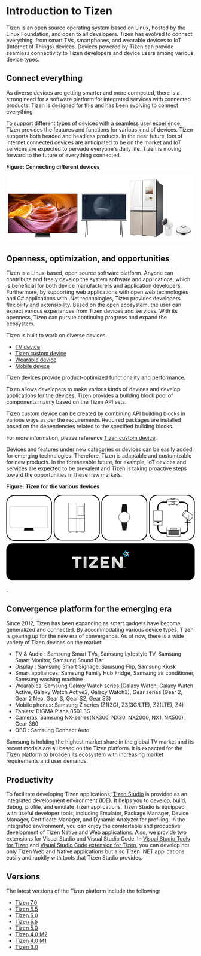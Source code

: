 # Introduction to Tizen

Tizen is an open source operating system based on Linux, hosted by the Linux Foundation, and open to all developers.  Tizen has evolved to connect everything, from smart TVs, smartphones, and wearable devices to IoT (Internet of Things) devices. Devices powered by Tizen can provide seamless connectivity to Tizen developers and device users among various device types.


## Connect everything

As diverse devices are getting smarter and more connected, there is a strong need for a software platform for integrated services with connected products. Tizen is designed for this and has been evolving to connect everything.

To support different types of devices with a seamless user experience, Tizen provides the features and functions for various kind of devices. Tizen supports both headed and headless products. In the near future, lots of internet connected devices are anticipated to be on the market and IoT services are expected to pervade everyone's daily life. Tizen is moving forward to the future of everything connected.

**Figure: Connecting different devices**

![Connecting different devices](media/about_tizen_1_new.png)

## Openness, optimization, and opportunities

Tizen is a Linux-based, open source software platform. Anyone can contribute and freely develop the system software and applications, which is beneficial for both device manufacturers and application developers. Furthermore, by supporting web applications with open web technologies and C# applications with .Net technologies, Tizen provides developers flexibility and extensibility. Based on the open ecosystem, the user can expect various experiences from Tizen devices and services. With its openness, Tizen can pursue continuing progress and expand the ecosystem.

Tizen is built to work on diverse devices.

- [TV device](profiles/tv.md)
- [Tizen custom device](profiles/tizen_custom.md)
- [Wearable device](profiles/wearable.md)
- [Mobile device](profiles/mobile.md)

Tizen devices provide product-optimized functionality and performance.

Tizen allows developers to make various kinds of devices and develop applications for the devices.
Tizen provides a building block pool of components mainly based on the Tizen API sets.

Tizen custom device can be created by combining API building blocks in various ways as per the requirements. Required packages are installed based on the dependencies related to the specified building blocks.

For more information, please reference [Tizen custom device](profiles/iot.md).

Devices and features under new categories or devices can be easily added for emerging technologies. Therefore, Tizen is adaptable and customizable for new products. In the foreseeable future, for example, IoT devices and services are expected to be prevalent and Tizen is taking proactive steps toward the opportunities in these new markets.

**Figure: Tizen for the various devices**

![Tizen for various devices](media/about_tizen_2_new1.png)

.
## Convergence platform for the emerging era

Since 2012, Tizen has been expanding as smart gadgets have become generalized and connected. By accommodating various device types, Tizen is gearing up for the new era of convergence. As of now, there is a wide variety of Tizen devices on the market:

- TV & Audio : Samsung Smart TVs, Samsung Lyfestyle TV, Samsung Smart Monitor, Samsung Sound Bar
- Display : Samsung Smart Signage, Samsung Flip, Samsung Kiosk
- Smart appliances: Samsung Family Hub Fridge, Samsung air conditioner, Samsung washing machine
- Wearables: Samsung Galaxy Watch series (Galaxy Watch, Galaxy Watch Active, Galaxy Watch Active2, Galaxy Watch3), Gear series (Gear 2, Gear 2 Neo, Gear S, Gear S2, Gear S3)
- Mobile phones: Samsung Z series (Z1(3G), Z3(3G/LTE), Z2(LTE), Z4)
- Tablets: DIGMA Plane 8501 3G
- Cameras: Samsung NX-series(NX300, NX30, NX2000, NX1, NX500), Gear 360
- OBD : Samsung Connect Auto


Samsung is holding the highest market share in the global TV market and its recent models are all based on the Tizen platform. It is expected for the Tizen platform to broaden its ecosystem with increasing market requirements and user demands.


## Productivity

To facilitate developing Tizen applications, [Tizen Studio](../../application/tizen-studio/index.md) is provided as an integrated development environment (IDE). It helps you to develop, build, debug, profile, and emulate Tizen applications. Tizen Studio is equipped with useful developer tools, including Emulator, Package Manager, Device Manager, Certificate Manager, and Dynamic Analyzer for profiling. In the integrated environment, you can enjoy the comfortable and productive development of Tizen Native and Web applications. Also, we provide two extensions for Visual Studio and Visual Studio Code. In [Visual Studio Tools for Tizen](../../application/vstools/index.md) and [Visual Studio Code extension for Tizen](../../application/vscode-ext/index.md), you can develop not only Tizen Web and Native applications but also Tizen .NET applications easily and rapidly with tools that Tizen Studio provides.

## Versions

The latest versions of the Tizen platform include the following:

<!--- This will be uncommented when Tizen 8.0 M2 is released
- [Tizen 8.0](versions/tizen-8-0-m2.md)
-->
- [Tizen 7.0](versions/tizen-7-0-m2.md)
- [Tizen 6.5](versions/tizen-6-5-m2.md)
- [Tizen 6.0](versions/tizen-6-0-m2.md)
- [Tizen 5.5](versions/tizen-5-5-m2.md)
- [Tizen 5.0](versions/tizen-5-0-m2.md)
- [Tizen 4.0 M2](versions/tizen-4-0-m2.md)
- [Tizen 4.0 M1](versions/tizen-4-0-m1.md)
- [Tizen 3.0](versions/tizen-3-0.md)
